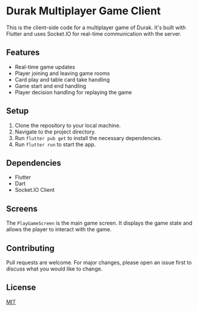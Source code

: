 # Durak Multiplayer Game Client

This is the client-side code for a multiplayer game of Durak. It's built with Flutter and uses Socket.IO for real-time communication with the server.

## Features

- Real-time game updates
- Player joining and leaving game rooms
- Card play and table card take handling
- Game start and end handling
- Player decision handling for replaying the game

## Setup

1. Clone the repository to your local machine.
2. Navigate to the project directory.
3. Run `flutter pub get` to install the necessary dependencies.
4. Run `flutter run` to start the app.

## Dependencies

- Flutter
- Dart
- Socket.IO Client

## Screens

The `PlayGameScreen` is the main game screen. It displays the game state and allows the player to interact with the game.

## Contributing

Pull requests are welcome. For major changes, please open an issue first to discuss what you would like to change.

## License

[MIT](https://choosealicense.com/licenses/mit/)